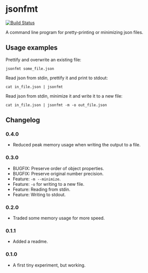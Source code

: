 jsonfmt
=======

[![Build Status](https://github.com/anderejd/jsonfmt/workflows/Build%20%26%20Test/badge.svg)](https://github.com/anderejd/jsonfmt/actions)

A command line program for pretty-printing or minimizing json files.

Usage examples
--------------

Prettify and overwrite an existing file:
```
jsonfmt some_file.json
```

Read json from stdin, prettify it and print to stdout:
```
cat in_file.json | jsonfmt
```

Read json from stdin, minimize it and write it to a new file:
```
cat in_file.json | jsonfmt -m -o out_file.json
```

Changelog
---------

### 0.4.0
 - Reduced peak memory usage when writing the output to a file.

### 0.3.0
 - BUGFIX: Preserve order of object properties.
 - BUGFIX: Preserve original number precision.
 - Feature: `-m --minimize`.
 - Feature: `-o` for writing to a new file.
 - Feature: Reading from stdin.
 - Feature: Writing to stdout.

### 0.2.0
 - Traded some memory usage for more speed.

### 0.1.1
 - Added a readme.

### 0.1.0
 - A first tiny experiment, but working.

